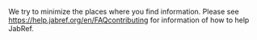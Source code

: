 We try to minimize the places where you find information.
Please see <https://help.jabref.org/en/FAQcontributing> for information of how to help JabRef.
